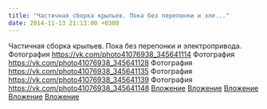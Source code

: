 ```yaml
---
title: "Частичная сборка крыльев. Пока без перепонки и эле..."
date: 2014-11-13 21:13:00 +0300
---
```


Частичная сборка крыльев. Пока без перепонки и электропривода.
Фотография
<a class="vk-attach" href="https://vk.com/photo41076938_345641114">https://vk.com/photo41076938_345641114</a>
Фотография
<a class="vk-attach" href="https://vk.com/photo41076938_345641128">https://vk.com/photo41076938_345641128</a>
Фотография
<a class="vk-attach" href="https://vk.com/photo41076938_345641135">https://vk.com/photo41076938_345641135</a>
Фотография
<a class="vk-attach" href="https://vk.com/photo41076938_345641139">https://vk.com/photo41076938_345641139</a>
Фотография
<a class="vk-attach" href="https://vk.com/photo41076938_345641148">https://vk.com/photo41076938_345641148</a>
<a class="vk-attach" href="https://vk.com/photo41076938_345641114">Вложение</a>
<a class="vk-attach" href="https://vk.com/photo41076938_345641128">Вложение</a>
<a class="vk-attach" href="https://vk.com/photo41076938_345641135">Вложение</a>
<a class="vk-attach" href="https://vk.com/photo41076938_345641139">Вложение</a>
<a class="vk-attach" href="https://vk.com/photo41076938_345641148">Вложение</a>
